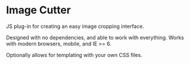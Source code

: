 # Image Cutter
JS plug-in for creating an easy image cropping interface.

Designed with no dependencies, and able to work with everything. Works with modern browsers, mobile, and IE >= 6. 

Optionally allows for templating with your own CSS files.
